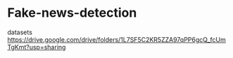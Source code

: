 # Fake-news-detection
datasets
https://drive.google.com/drive/folders/1L7SF5C2KR5ZZA97qPP6gcQ_fcUmTgKmt?usp=sharing
